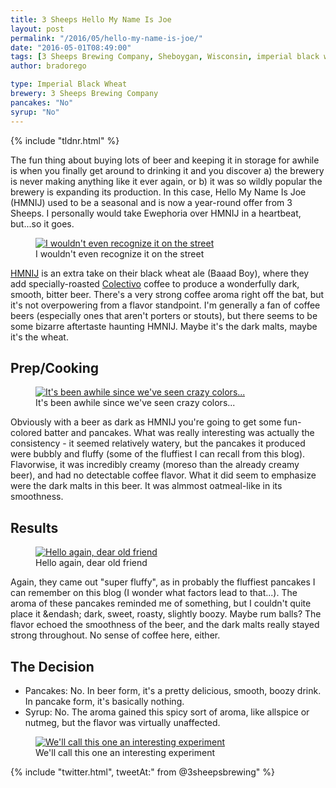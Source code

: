 ```yaml
---
title: 3 Sheeps Hello My Name Is Joe
layout: post
permalink: "/2016/05/hello-my-name-is-joe/"
date: "2016-05-01T08:49:00"
tags: [3 Sheeps Brewing Company, Sheboygan, Wisconsin, imperial black wheat coffee ale, coffee ale, wheat beer]
author: bradorego

type: Imperial Black Wheat
brewery: 3 Sheeps Brewing Company
pancakes: "No"
syrup: "No"
---
```


{% include "tldnr.html" %}

The fun thing about buying lots of beer and keeping it in storage for awhile is when you finally get around to drinking it and you discover a) the brewery is never making anything like it ever again, or b) it was so wildly popular the brewery is expanding its production. In this case, Hello My Name Is Joe (HMNIJ) used to be a seasonal and is now a year-round offer from 3 Sheeps. I personally would take Ewephoria over HMNIJ in a heartbeat, but...so it goes.

<figure class="imageWrap">
  <a href="{{ site.url }}/assets/full/hellomynameisjoe/beer.jpg" target="_blank">
    <img src="{{ site.url }}/assets/compressed/hellomynameisjoe/beer.jpg" alt="I wouldn't even recognize it on the street" />
  </a>
  <figcaption>
    I wouldn't even recognize it on the street
  </figcaption>
</figure>

<a href="http://www.3sheepsbrewing.com/beer/hello-my-name-is-joe/" target="_blank">HMNIJ</a> is an extra take on their black wheat ale (Baaad Boy), where they add specially-roasted <a href="http://colectivocoffee.com/" target="_blank">Colectivo</a> coffee to produce a wonderfully dark, smooth, bitter beer. There's a very strong coffee aroma right off the bat, but it's not overpowering from a flavor standpoint. I'm generally a fan of coffee beers (especially ones that aren't porters or stouts), but there seems to be some bizarre aftertaste haunting HMNIJ. Maybe it's the dark malts, maybe it's the wheat.

## Prep/Cooking

<figure class="imageWrap">
  <a href="{{ site.url }}/assets/full/hellomynameisjoe/batter.jpg" target="_blank">
    <img src="{{ site.url }}/assets/compressed/hellomynameisjoe/batter.jpg" alt="It's been awhile since we've seen crazy colors..." />
  </a>
  <figcaption>
    It's been awhile since we've seen crazy colors...
  </figcaption>
</figure>

Obviously with a beer as dark as HMNIJ you're going to get some fun-colored batter and pancakes. What was really interesting was actually the consistency - it seemed relatively watery, but the pancakes it produced were bubbly and fluffy (some of the fluffiest I can recall from this blog). Flavorwise, it was incredibly creamy (moreso than the already creamy beer), and had no detectable coffee flavor. What it did seem to emphasize were the dark malts in this beer. It was almmost oatmeal-like in its smoothness.

## Results

<figure class="imageWrap">
  <a href="{{ site.url }}/assets/full/hellomynameisjoe/pancakes.jpg" target="_blank">
    <img src="{{ site.url }}/assets/compressed/hellomynameisjoe/pancakes.jpg" alt="Hello again, dear old friend" />
  </a>
  <figcaption>
    Hello again, dear old friend
  </figcaption>
</figure>

Again, they came out "super fluffy", as in probably the fluffiest pancakes I can remember on this blog (I wonder what factors lead to that...). The aroma of these pancakes reminded me of something, but I couldn't quite place it &endash; dark, sweet, roasty, slightly boozy. Maybe rum balls? The flavor echoed the smoothness of the beer, and the dark malts really stayed strong throughout. No sense of coffee here, either.

## The Decision

* Pancakes: No. In beer form, it's a pretty delicious, smooth, boozy drink. In pancake form, it's basically nothing.
* Syrup: No. The aroma gained this spicy sort of aroma, like allspice or nutmeg, but the flavor was virtually unaffected.


<figure class="imageWrap">
  <a href="{{ site.url }}/assets/full/hellomynameisjoe/syrup.jpg" target="_blank">
    <img src="{{ site.url }}/assets/compressed/hellomynameisjoe/syrup.jpg" alt="We'll call this one an interesting experiment" />
  </a>
  <figcaption>
    We'll call this one an interesting experiment
  </figcaption>
</figure>

{% include "twitter.html", tweetAt:" from @3sheepsbrewing" %}
